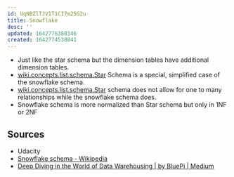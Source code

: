 ```yaml
---
id: UqNBZlTJV1T1CI7m25G2u
title: Snowflake
desc: ''
updated: 1642776380346
created: 1642774538841
---
```


* Just like the star schema but the dimension tables have additional dimension tables.
* [wiki.concepts.list.schema.Star](Star.md) Schema is a special, simplified case of the snowflake schema.
* [wiki.concepts.list.schema.Star](Star.md) schema does not allow for one to many relationships while the snowflake schema does.
* Snowflake schema is more normalized than Star schema but only in 1NF or 2NF

## Sources

* Udacity
* [Snowflake schema - Wikipedia](https://en.wikipedia.org/wiki/Snowflake_schema)
* [Deep Diving in the World of Data Warehousing | by BluePi | Medium](https://bluepi-in.medium.com/deep-diving-in-the-world-of-data-warehousing-78c0d52f49a)
